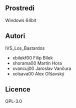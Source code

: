 Prostredi
---------

Windows 64bit

Autori
------
IVS_Los_Bastardos

- xbilekf00 Filip Bílek
- xhorama00 Martin Hora
- xvancuj00 Jaroslav Vančura
- xolsava00 Alex Oľšavský

Licence
-------

GPL-3.0
